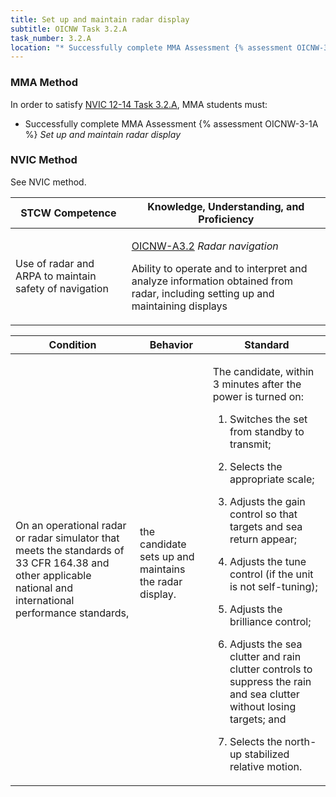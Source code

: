 ```yaml
---
title: Set up and maintain radar display
subtitle: OICNW Task 3.2.A 
task_number: 3.2.A
location: "* Successfully complete MMA Assessment {% assessment OICNW-3-1A %} *Set up and maintain radar display*" 
---
```



### MMA Method

In order to satisfy  [NVIC 12-14  Task  3.2.A]({{site.baseurl}}/assets/images/nvic-12-14.pdf), MMA students must:

* Successfully complete MMA Assessment {% assessment OICNW-3-1A %} *Set up and maintain radar display*


### NVIC Method

<a onclick="togglevisibility('nvic_methods')" >See NVIC method.</a>

<div id='nvic_methods' class='hide'>

<table>
<thead>
<tr>
<th class='forty'> STCW Competence </th>
<th class='sixty'> Knowledge, Understanding, and Proficiency </th>
</tr>
</thead>




<tbody>
<tr><td markdown='1'>

Use of radar and ARPA to maintain safety of navigation

</td><td markdown='1'>

[OICNW-A3.2]({{site.baseurl}}/tables/21.html#OICNW-A3.2) *Radar navigation*

Ability to operate and to interpret and analyze information obtained from radar, including setting up and maintaining displays

</td></tr>


</tbody>
</table>


<table>
<thead>
<tr><th class='twenty'>  Condition </th><th class='twenty'> Behavior </th><th  class='sixty'>Standard </th></tr>
</thead>
<tbody >



<tr><td markdown='1'>

On an operational radar or radar simulator that meets the standards of 33 CFR 164.38 and other applicable national and international performance standards,

</td><td markdown='1'>

the candidate sets up and maintains the radar display.

<br>

<div class="tooltip">
<span class="tooltiptext">
</span>
</div>


</td><td markdown='1'>

The candidate, within 3 minutes after the power is turned on:

1. Switches the set from standby to transmit;

2. Selects the appropriate scale;

3. Adjusts the gain control so that targets and sea return appear;

4. Adjusts the tune control (if the unit is not self-tuning);

5. Adjusts the brilliance control;

6. Adjusts the sea clutter and rain clutter controls to suppress the rain and sea clutter without losing targets; and

7. Selects the north-up stabilized relative motion.

</td></tr>
</tbody>
</table>
</div>
